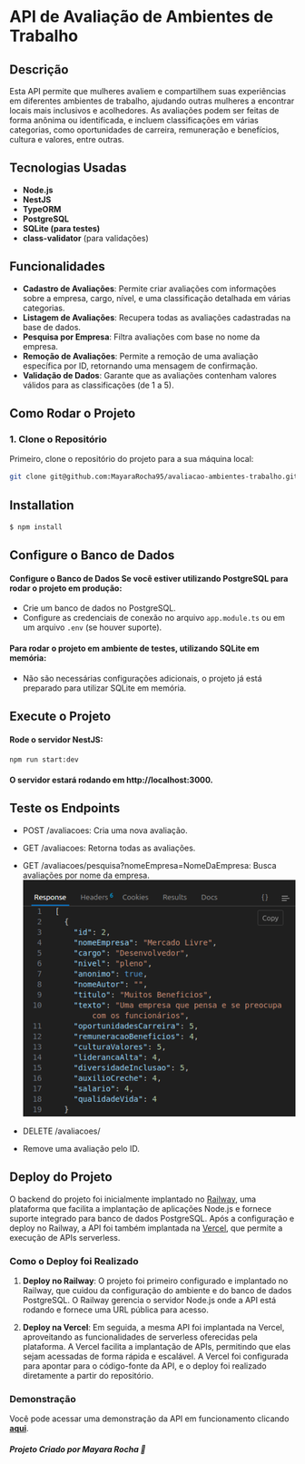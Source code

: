 # API de Avaliação de Ambientes de Trabalho

## Descrição
Esta API permite que mulheres avaliem e compartilhem suas experiências em diferentes ambientes de trabalho, ajudando outras mulheres a encontrar locais mais inclusivos e acolhedores. As avaliações podem ser feitas de forma anônima ou identificada, e incluem classificações em várias categorias, como oportunidades de carreira, remuneração e benefícios, cultura e valores, entre outras.

## Tecnologias Usadas
- **Node.js**
- **NestJS**
- **TypeORM**
- **PostgreSQL**
- **SQLite (para testes)**
- **class-validator** (para validações)

## Funcionalidades
- **Cadastro de Avaliações**: Permite criar avaliações com informações sobre a empresa, cargo, nível, e uma classificação detalhada em várias categorias.
- **Listagem de Avaliações**: Recupera todas as avaliações cadastradas na base de dados.
- **Pesquisa por Empresa**: Filtra avaliações com base no nome da empresa.
- **Remoção de Avaliações**: Permite a remoção de uma avaliação específica por ID, retornando uma mensagem de confirmação.
- **Validação de Dados**: Garante que as avaliações contenham valores válidos para as classificações (de 1 a 5).

## Como Rodar o Projeto

### 1. Clone o Repositório
Primeiro, clone o repositório do projeto para a sua máquina local:
```bash
git clone git@github.com:MayaraRocha95/avaliacao-ambientes-trabalho.git
```

## Installation

```bash
$ npm install
```
## Configure o Banco de Dados

####  Configure o Banco de Dados Se você estiver utilizando PostgreSQL para rodar o projeto em produção: 
* Crie um banco de dados no PostgreSQL.
 * Configure as credenciais de conexão no arquivo `app.module.ts` ou em um arquivo `.env` (se houver suporte).


 #### Para rodar o projeto em ambiente de testes, utilizando SQLite em memória:
 * Não são necessárias configurações adicionais, o projeto já está preparado para utilizar SQLite em memória.

 ## Execute o Projeto

#### Rode o servidor NestJS:

```
npm run start:dev
```

#### O servidor estará rodando em http://localhost:3000.


## Teste os Endpoints

   * POST /avaliacoes: Cria uma nova avaliação.
   * GET /avaliacoes: Retorna todas as avaliações.
   * GET /avaliacoes/pesquisa?nomeEmpresa=NomeDaEmpresa: Busca avaliações por nome da empresa.
    ![Avaliações](./assets/pesquisa.png)

   * DELETE /avaliacoes/
   * Remove uma avaliação pelo ID.


## Deploy do Projeto

O backend do projeto foi inicialmente implantado no [Railway](https://railway.app/), uma plataforma que facilita a implantação de aplicações Node.js e fornece suporte integrado para banco de dados PostgreSQL. Após a configuração e deploy no Railway, a API foi também implantada na [Vercel](https://vercel.com/), que permite a execução de APIs serverless.

### Como o Deploy foi Realizado

1. **Deploy no Railway**: O projeto foi primeiro configurado e implantado no Railway, que cuidou da configuração do ambiente e do banco de dados PostgreSQL. O Railway gerencia o servidor Node.js onde a API está rodando e fornece uma URL pública para acesso.

2. **Deploy na Vercel**: Em seguida, a mesma API foi implantada na Vercel, aproveitando as funcionalidades de serverless oferecidas pela plataforma. A Vercel facilita a implantação de APIs, permitindo que elas sejam acessadas de forma rápida e escalável. A Vercel foi configurada para apontar para o código-fonte da API, e o deploy foi realizado diretamente a partir do repositório.

### Demonstração

Você pode acessar uma demonstração da API em funcionamento clicando [**aqui**](https://avaliacao-ambientes-trabalho.vercel.app/avaliacoes).



 #####  Projeto Criado por Mayara Rocha 💜
